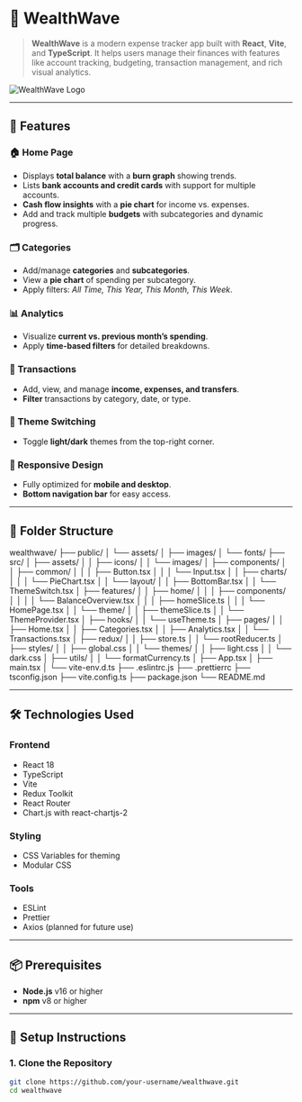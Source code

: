 # 🌊 WealthWave

> **WealthWave** is a modern expense tracker app built with **React**, **Vite**, and **TypeScript**. It helps users manage their finances with features like account tracking, budgeting, transaction management, and rich visual analytics.

![WealthWave Logo](<!-- Update with actual logo path -->)


---

## 🚀 Features

### 🏠 Home Page
- Displays **total balance** with a **burn graph** showing trends.
- Lists **bank accounts and credit cards** with support for multiple accounts.
- **Cash flow insights** with a **pie chart** for income vs. expenses.
- Add and track multiple **budgets** with subcategories and dynamic progress.

### 🗂 Categories
- Add/manage **categories** and **subcategories**.
- View a **pie chart** of spending per subcategory.
- Apply filters: _All Time, This Year, This Month, This Week_.

### 📊 Analytics
- Visualize **current vs. previous month’s spending**.
- Apply **time-based filters** for detailed breakdowns.

### 💸 Transactions
- Add, view, and manage **income, expenses, and transfers**.
- **Filter** transactions by category, date, or type.

### 🎨 Theme Switching
- Toggle **light/dark** themes from the top-right corner.

### 📱 Responsive Design
- Fully optimized for **mobile and desktop**.
- **Bottom navigation bar** for easy access.

---

## 📁 Folder Structure

wealthwave/ ├── public/ │ └── assets/ │ ├── images/ │ └── fonts/ ├── src/ │ ├── assets/ │ │ ├── icons/ │ │ └── images/ │ ├── components/ │ │ ├── common/ │ │ │ ├── Button.tsx │ │ │ └── Input.tsx │ │ ├── charts/ │ │ │ └── PieChart.tsx │ │ └── layout/ │ │ ├── BottomBar.tsx │ │ └── ThemeSwitch.tsx │ ├── features/ │ │ ├── home/ │ │ │ ├── components/ │ │ │ │ └── BalanceOverview.tsx │ │ │ ├── homeSlice.ts │ │ │ └── HomePage.tsx │ │ └── theme/ │ │ ├── themeSlice.ts │ │ └── ThemeProvider.tsx │ ├── hooks/ │ │ └── useTheme.ts │ ├── pages/ │ │ ├── Home.tsx │ │ ├── Categories.tsx │ │ ├── Analytics.tsx │ │ └── Transactions.tsx │ ├── redux/ │ │ ├── store.ts │ │ └── rootReducer.ts │ ├── styles/ │ │ ├── global.css │ │ └── themes/ │ │ ├── light.css │ │ └── dark.css │ ├── utils/ │ │ └── formatCurrency.ts │ ├── App.tsx │ ├── main.tsx │ └── vite-env.d.ts ├── .eslintrc.js ├── .prettierrc ├── tsconfig.json ├── vite.config.ts ├── package.json └── README.md


---

## 🛠 Technologies Used

### Frontend
- React 18
- TypeScript
- Vite
- Redux Toolkit
- React Router
- Chart.js with react-chartjs-2

### Styling
- CSS Variables for theming
- Modular CSS

### Tools
- ESLint
- Prettier
- Axios (planned for future use)

---

## 📦 Prerequisites

- **Node.js** v16 or higher
- **npm** v8 or higher

---

## 🔧 Setup Instructions

### 1. Clone the Repository

```bash
git clone https://github.com/your-username/wealthwave.git
cd wealthwave
